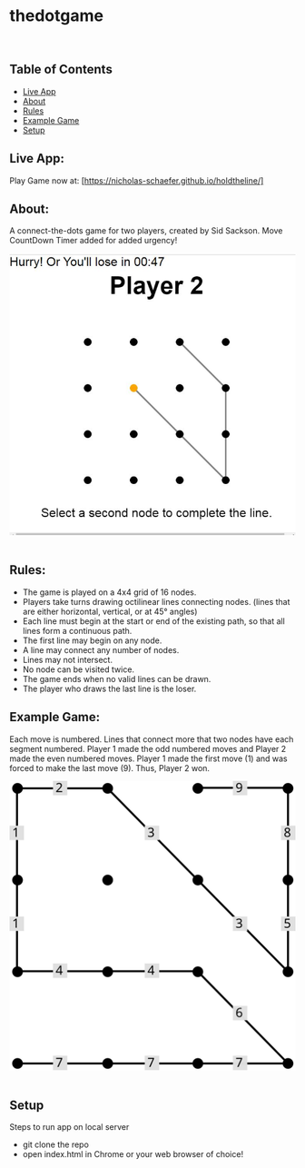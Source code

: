 # thedotgame
​
## Table of Contents
* [Live App](#live-app)
* [About](#about)
* [Rules](#rules)
* [Example Game](#example-game)
* [Setup](#setup)
​
## Live App:
Play Game now at: [https://nicholas-schaefer.github.io/holdtheline/]

## About:
A connect-the-dots game for two players, created by Sid Sackson. 
Move CountDown Timer added for added urgency!

![alt text](./readmeAssets/example-midGame.jpg "example-midGame")
​
## Rules:
* The game is played on a 4x4 grid of 16 nodes.
* Players take turns drawing octilinear lines connecting nodes. (lines that are either horizontal, vertical, or at 45° angles)
* Each line must begin at the start or end of the existing path, so that all lines form a continuous path.
* The first line may begin on any node.
* A line may connect any number of nodes.
* Lines may not intersect.
* No node can be visited twice.
* The game ends when no valid lines can be drawn.
* The player who draws the last line is the loser.

## Example Game:
Each move is numbered. Lines that connect more that two nodes have each segment numbered. Player 1 made the odd numbered moves and Player 2 made the even numbered moves. Player 1 made the first move (1) and was forced to make the last move (9). Thus, Player 2 won.

![alt text](./readmeAssets/example-game.svg "exampleGame")
​
## Setup
Steps to run app on local server
- git clone the repo
- open index.html in Chrome or your web browser of choice!
